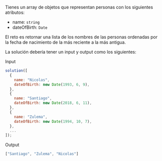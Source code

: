 Tienes un array de objetos que representan personas con los siguientes atributos:

- name: `string`
- dateOfBirth: `Date`


El reto es retornar una lista de los nombres de las personas ordenadas por la fecha de nacimiento de la más reciente a la más antigua.

La solución debería tener un input y output como los siguientes:

Input


```js
solution([
  {
    name: "Nicolas",
    dateOfBirth: new Date(1993, 6, 9),
  },
  {
    name: "Santiago",
    dateOfBirth: new Date(2018, 6, 11),
  },
  {
    name: "Zulema",
    dateOfBirth: new Date(1994, 10, 7),
  },
  ...
]);
```

Output

```js
["Santiago", "Zulema", "Nicolas"]
```
